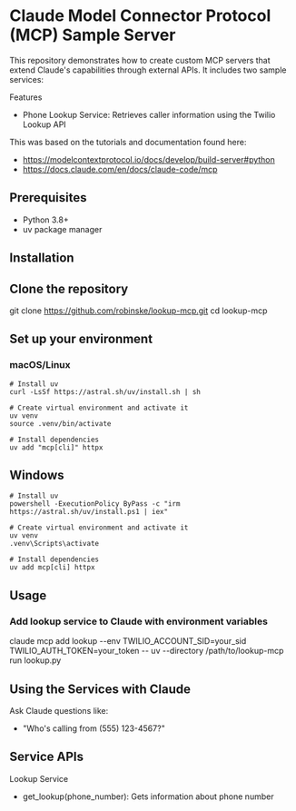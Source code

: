 # Claude Model Connector Protocol (MCP) Sample Server

This repository demonstrates how to create custom MCP servers that extend
Claude's capabilities through external APIs. It includes two sample
services:

Features
- Phone Lookup Service: Retrieves caller information using the Twilio
Lookup API

This was based on the tutorials and documentation found here:
- https://modelcontextprotocol.io/docs/develop/build-server#python
- https://docs.claude.com/en/docs/claude-code/mcp

## Prerequisites

- Python 3.8+
- uv package manager

## Installation

## Clone the repository
git clone https://github.com/robinske/lookup-mcp.git
cd lookup-mcp

## Set up your environment

### macOS/Linux
```
# Install uv
curl -LsSf https://astral.sh/uv/install.sh | sh

# Create virtual environment and activate it
uv venv
source .venv/bin/activate

# Install dependencies
uv add "mcp[cli]" httpx
```

## Windows
```
# Install uv
powershell -ExecutionPolicy ByPass -c "irm https://astral.sh/uv/install.ps1 | iex"

# Create virtual environment and activate it
uv venv
.venv\Scripts\activate

# Install dependencies
uv add mcp[cli] httpx
```

## Usage

### Add lookup service to Claude with environment variables
claude mcp add lookup --env TWILIO_ACCOUNT_SID=your_sid
TWILIO_AUTH_TOKEN=your_token -- uv --directory /path/to/lookup-mcp run
lookup.py

## Using the Services with Claude

Ask Claude questions like:
- "Who's calling from (555) 123-4567?"

## Service APIs

Lookup Service

- get_lookup(phone_number): Gets information about phone number
